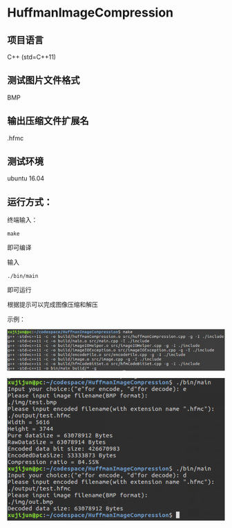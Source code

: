 # HuffmanImageCompression

## 项目语言
C++ (std=C++11)

## 测试图片文件格式
BMP

## 输出压缩文件扩展名
.hfmc

## 测试环境
ubuntu 16.04

## 运行方式：
终端输入：

```shell
make
```

即可编译

输入
```
./bin/main
```

即可运行

根据提示可以完成图像压缩和解压

示例：

![make](img/make_output.png)

![run](img/run_output.png)